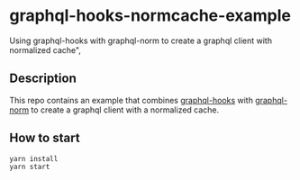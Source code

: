 # graphql-hooks-normcache-example

Using graphql-hooks with graphql-norm to create a graphql client with normalized cache",

## Description

This repo contains an example that combines [graphql-hooks](https://www.npmjs.com/package/graphql-hooks) with [graphql-norm](https://www.npmjs.com/package/graphql-norm) to create a graphql client with a normalized cache.

## How to start

```
yarn install
yarn start
```
